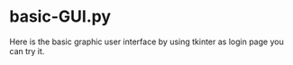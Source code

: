 # basic-GUI.py
Here is the basic graphic user interface by using tkinter as login page you can try it.
